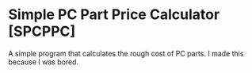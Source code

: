 # Simple PC Part Price Calculator [SPCPPC]
A simple program that calculates the rough cost of PC parts. I made this because I was bored.
